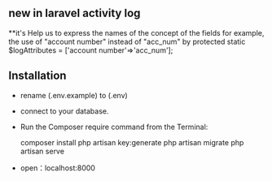 ## new in laravel activity log

**it's Help us to express the names of the concept of the fields
for example, the use of "account number" instead of "acc_num"
by
protected static $logAttributes = ['account number'=>'acc_num'];


## Installation

* rename (.env.example) to (.env)

* connect to your database.

* Run the Composer require command from the Terminal:

    composer install
    php artisan key:generate
    php artisan migrate
	php artisan serve

* open：localhost:8000


